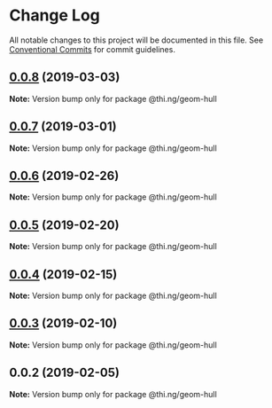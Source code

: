 # Change Log

All notable changes to this project will be documented in this file.
See [Conventional Commits](https://conventionalcommits.org) for commit guidelines.

## [0.0.8](https://github.com/thi-ng/umbrella/compare/@thi.ng/geom-hull@0.0.7...@thi.ng/geom-hull@0.0.8) (2019-03-03)

**Note:** Version bump only for package @thi.ng/geom-hull





## [0.0.7](https://github.com/thi-ng/umbrella/compare/@thi.ng/geom-hull@0.0.6...@thi.ng/geom-hull@0.0.7) (2019-03-01)

**Note:** Version bump only for package @thi.ng/geom-hull





## [0.0.6](https://github.com/thi-ng/umbrella/compare/@thi.ng/geom-hull@0.0.5...@thi.ng/geom-hull@0.0.6) (2019-02-26)

**Note:** Version bump only for package @thi.ng/geom-hull





## [0.0.5](https://github.com/thi-ng/umbrella/compare/@thi.ng/geom-hull@0.0.4...@thi.ng/geom-hull@0.0.5) (2019-02-20)

**Note:** Version bump only for package @thi.ng/geom-hull





## [0.0.4](https://github.com/thi-ng/umbrella/compare/@thi.ng/geom-hull@0.0.3...@thi.ng/geom-hull@0.0.4) (2019-02-15)

**Note:** Version bump only for package @thi.ng/geom-hull





## [0.0.3](https://github.com/thi-ng/umbrella/compare/@thi.ng/geom-hull@0.0.2...@thi.ng/geom-hull@0.0.3) (2019-02-10)

**Note:** Version bump only for package @thi.ng/geom-hull





## 0.0.2 (2019-02-05)

**Note:** Version bump only for package @thi.ng/geom-hull
